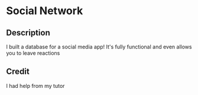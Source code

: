 # Social Network
## Description
I built a database for a social media app! It's fully functional and even allows you to leave reactions
## Credit
I had help from my tutor 
